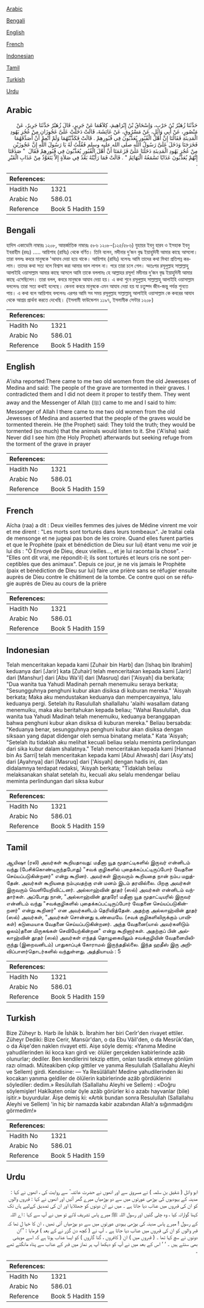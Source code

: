 [Arabic](#arabic)

[Bengali](#bengali)

[English](#english)

[French](#french)

[Indonesian](#indonesian)

[Tamil](#tamil)

[Turkish](#turkish)

[Urdu](#urdu)

## Arabic


<div dir="rtl" lang="ar" style={{fontSize:'larger',backgroundColor:'#f8f9fa',padding:20}}>
حَدَّثَنَا زُهَيْرُ بْنُ حَرْبٍ، وَإِسْحَاقُ بْنُ إِبْرَاهِيمَ، كِلاَهُمَا عَنْ جَرِيرٍ، قَالَ زُهَيْرٌ حَدَّثَنَا جَرِيرٌ، عَنْ مَنْصُورٍ، عَنْ أَبِي وَائِلٍ، عَنْ مَسْرُوقٍ، عَنْ عَائِشَةَ، قَالَتْ دَخَلَتْ عَلَىَّ عَجُوزَانِ مِنْ عُجُزِ يَهُودِ الْمَدِينَةِ فَقَالَتَا إِنَّ أَهْلَ الْقُبُورِ يُعَذَّبُونَ فِي قُبُورِهِمْ ‏.‏ قَالَتْ فَكَذَّبْتُهُمَا وَلَمْ أُنْعِمْ أَنْ أُصَدِّقَهُمَا فَخَرَجَتَا وَدَخَلَ عَلَىَّ رَسُولُ اللَّهِ صلى الله عليه وسلم فَقُلْتُ لَهُ يَا رَسُولَ اللَّهِ إِنَّ عَجُوزَيْنِ مِنْ عُجُزِ يَهُودِ الْمَدِينَةِ دَخَلَتَا عَلَىَّ فَزَعَمَتَا أَنَّ أَهْلَ الْقُبُورِ يُعَذَّبُونَ فِي قُبُورِهِمْ فَقَالَ ‏ "‏ صَدَقَتَا إِنَّهُمْ يُعَذَّبُونَ عَذَابًا تَسْمَعُهُ الْبَهَائِمُ ‏"‏ ‏.‏ قَالَتْ فَمَا رَأَيْتُهُ بَعْدُ فِي صَلاَةٍ إِلاَّ يَتَعَوَّذُ مِنْ عَذَابِ الْقَبْرِ ‏.‏
</div>
<div style={{backgroundColor:'#f8f9fa',padding:20, marginBottom: 10}}><table> <thead> <tr> <th>References:</th> <th></th> </tr> </thead> <tbody><tr><td>Hadith No</td><td>1321</td></tr><tr><td>Arabic No</td><td>586.01</td></tr><tr><td>Reference</td><td>Book 5 Hadith 159</td></tr></tbody></table></div>

## Bengali


<div dir="ltr" lang="bn" style={{fontSize:'larger',backgroundColor:'#f8f9fa',padding:20}}>
হাদিস একাডেমি নাম্বারঃ ১২০৮, আন্তর্জাতিক নাম্বারঃ ৫৮৬ ১২০৮-(১২৫/৫৮৬) যুহায়র ইবনু হারব ও ইসহাক ইবনু ইবরাহীম (রহঃ) ..... আয়িশাহ (রাযিঃ) থেকে বর্ণিত। তিনি বলেন, মদীনার দু’জন বৃদ্ধ ইয়াহুদিনী আমার কাছে আসলো। তারা বললঃ কবরে মানুষকে 'আযাব দেয়া হয়ে থাকে। আয়িশাহ (রাযিঃ) বলেনঃ আমি তাদের কথা মিথ্যা প্রতিপন্ন করলাম। তাদের কথা সত্য বলে বিশ্বাস করা আমার ভাল লাগল না। পরে তারা চলে গেল। অতঃপর রসূলুল্লাহ সাল্লাল্লাহু আলাইহি ওয়াসাল্লাম আমার কাছে আসলে আমি তাকে বললামঃ হে আল্লাহর রসূল! মদীনার দু’জন বৃদ্ধ ইয়াহুদিনী আমার কাছে এসেছিলেন। তারা বলল, কবরে মানুষকে আযাব দেয়া হয়। এ কথা শুনে রসূলুল্লাহ সাল্লাল্লাহু আলাইহি ওয়াসাল্লাম বললেনঃ তারা সত্য কথাই বলেছে। কেননা কবরে মানুষকে এমন আযাব দেয়া হয় যা চতুষ্পদ জীব-জন্তু পর্যন্ত শুনতে পায়। এ কথা বলে আয়িশাহ বললেনঃ এরপর আমি সব সময় রসূলুল্লাহ সাল্লাল্লাহু আলাইহি ওয়াসাল্লাম কে কবরের আযাব থেকে আশ্রয় প্রার্থনা করতে দেখেছি। (ইসলামী ফাউন্ডেশন ১১৯৭, ইসলামীক সেন্টার ১২০৮)
</div>
<div style={{backgroundColor:'#f8f9fa',padding:20, marginBottom: 10}}><table> <thead> <tr> <th>References:</th> <th></th> </tr> </thead> <tbody><tr><td>Hadith No</td><td>1321</td></tr><tr><td>Arabic No</td><td>586.01</td></tr><tr><td>Reference</td><td>Book 5 Hadith 159</td></tr></tbody></table></div>

## English


<div dir="ltr" lang="en" style={{fontSize:'larger',backgroundColor:'#f8f9fa',padding:20}}>
A'isha reported:There came to me two old women from the old Jewesses of Medina and said: The people of the grave are tormented in their graves. I contradicted them and I did not deem it proper to testify them. They went away and the Messenger of Allah (ﷺ) came to me and I said to him: Messenger of Allah I there came to me two old women from the old Jewesses of Medina and asserted that the people of the graves would be tormented therein. He (the Prophet) said: They told the truth; they would be tormented (so much) that the animals would listen to it. She ('A'isha) said: Never did I see him (the Holy Prophet) afterwards but seeking refuge from the torment of the grave in prayer
</div>
<div style={{backgroundColor:'#f8f9fa',padding:20, marginBottom: 10}}><table> <thead> <tr> <th>References:</th> <th></th> </tr> </thead> <tbody><tr><td>Hadith No</td><td>1321</td></tr><tr><td>Arabic No</td><td>586.01</td></tr><tr><td>Reference</td><td>Book 5 Hadith 159</td></tr></tbody></table></div>

## French


<div dir="ltr" lang="fr" style={{fontSize:'larger',backgroundColor:'#f8f9fa',padding:20}}>
Aïcha (raa) a dit : Deux vieilles femmes des juives de Médine vinrent me voir et me dirent : "Les morts sont torturés dans leurs tombeaux". Je traitai cela de mensonge et ne jugeai pas bon de les croire. Quand elles furent parties et que le Prophète (paix et bénédiction de Dieu sur lui) étant venu me voir je lui dis : "Ô Envoyé de Dieu, deux vieilles..., et je lui racontai la chose". - "Elles ont dit vrai, me répondit-il; ils sont torturés et leurs cris ne sont perceptibles que des animaux". Depuis ce jour, je ne vis jamais le Prophète (paix et bénédiction de Dieu sur lui) faire une prière sans se réfugier ensuite auprès de Dieu contre le châtiment de la tombe. Ce contre quoi on se réfugie auprès de Dieu au cours de la prière
</div>
<div style={{backgroundColor:'#f8f9fa',padding:20, marginBottom: 10}}><table> <thead> <tr> <th>References:</th> <th></th> </tr> </thead> <tbody><tr><td>Hadith No</td><td>1321</td></tr><tr><td>Arabic No</td><td>586.01</td></tr><tr><td>Reference</td><td>Book 5 Hadith 159</td></tr></tbody></table></div>

## Indonesian


<div dir="ltr" lang="id" style={{fontSize:'larger',backgroundColor:'#f8f9fa',padding:20}}>
Telah menceritakan kepada kami [Zuhair bin Harb] dan [Ishaq bin Ibrahim] keduanya dari [Jarir] kata [Zuhair] telah menceritakan kepada kami [Jarir] dari [Manshur] dari [Abu Wa'il] dari [Masruq] dari ['Aisyah] dia berkata; "Dua wanita tua Yahudi Madinah pernah menemuiku seraya berkata; "Sesungguhnya penghuni kubur akan disiksa di kuburan mereka." 'Aisyah berkata; Maka aku mendustakan keduanya dan mempercayainya, lalu keduanya pergi. Setelah itu Rasulullah shallallahu 'alaihi wasallam datang menemuiku, maka aku beritahukan kepada beliau; "Wahai Rasulullah, dua wanita tua Yahudi Madinah telah menemuiku, keduanya beranggapan bahwa penghuni kubur akan disiksa di kuburan mereka." Beliau bersabda: "Keduanya benar, sesungguhnya penghuni kubur akan disiksa dengan siksaan yang dapat didengar oleh semua binatang melata." Kata 'Aisyah; "Setelah itu tidaklah aku melihat kecuali beliau selalu meminta perlindungan dari sika kubur dalam shalatnya." Telah menceritakan kepada kami [Hannad bin As Sarri] telah menceritakan kepada kami [Abul Ahwash] dari [Asy'ats] dari [Ayahnya] dari [Masruq] dari ['Aisyah] dengan hadis ini, dan didalamnya terdapat redaksi, 'Aisyah berkata; "Tidaklah beliau melaksanakan shalat setelah itu, kecuali aku selalu mendengar beliau meminta perlindungan dari siksa kubur
</div>
<div style={{backgroundColor:'#f8f9fa',padding:20, marginBottom: 10}}><table> <thead> <tr> <th>References:</th> <th></th> </tr> </thead> <tbody><tr><td>Hadith No</td><td>1321</td></tr><tr><td>Arabic No</td><td>586.01</td></tr><tr><td>Reference</td><td>Book 5 Hadith 159</td></tr></tbody></table></div>

## Tamil


<div dir="ltr" lang="ta" style={{fontSize:'larger',backgroundColor:'#f8f9fa',padding:20}}>
ஆயிஷா (ரலி) அவர்கள் கூறியதாவது: மதீனா யூத மூதாட்டிகளில் இருவர் என்னிடம் வந்து (பேசிக்கொண்டிருந்தபோது) "சவக் குழிகளில் புதைக்கப்பட்டிருப்போர் வேதனை செய்யப்படுகின்றனர்" என்று கூறினர். அவர்கள் இருவரும் கூறியதை நான் நம்ப மறுத்தேன். அவர்கள் கூறியதை நம்புவதற்கு என் மனம் இடம் தரவில்லை. பிறகு அவர்கள் இருவரும் வெளியேறிவிட்டனர். அல்லாஹ்வின் தூதர் (ஸல்) அவர்கள் என்னிடம் வந்தார்கள். அப்போது நான், "அல்லாஹ்வின் தூதரே! மதீனா யூத மூதாட்டியரில் இருவர் என்னிடம் வந்து "சவக்குழிகளில் புதைக்கப்பட்டிருப்போர் வேதனை செய்யப்படுகின்றனர்" என்று கூறினர்" என அவர்களிடம் தெரிவித்தேன். அதற்கு அல்லாஹ்வின் தூதர் (ஸல்) அவர்கள், "அவர்கள் சொன்னது உண்மையே. (சவக் குழிகளிலிருக்கும் பாவிகள்) கடுமையாக வேதனை செய்யப்படுகின்றனர். அந்த வேதனை(யால் அவர்களிடும் ஓலம்)தனை மிருகங்கள் செவியேற்கின்றன" என்று கூறினார்கள். அதற்குப் பின் அல்லாஹ்வின் தூதர் (ஸல்) அவர்கள் எந்தத் தொழுகையிலும் சவக்குழியின் வேதனையிலிருந்து (இறைவனிடம்) பாதுகாப்புக் கோராமல் இருந்ததில்லை. இந்த ஹதீஸ் இரு அறிவிப்பாளர்தொடர்களில் வந்துள்ளது. அத்தியாயம் : 5
</div>
<div style={{backgroundColor:'#f8f9fa',padding:20, marginBottom: 10}}><table> <thead> <tr> <th>References:</th> <th></th> </tr> </thead> <tbody><tr><td>Hadith No</td><td>1321</td></tr><tr><td>Arabic No</td><td>586.01</td></tr><tr><td>Reference</td><td>Book 5 Hadith 159</td></tr></tbody></table></div>

## Turkish


<div dir="ltr" lang="tr" style={{fontSize:'larger',backgroundColor:'#f8f9fa',padding:20}}>
Bize Züheyr b. Harb ile İshâk b. İbrahim her biri Cerîr'den rivayet ettiler. Züheyr Dediki: Bize Cerir, Mansûr'dan, o da Ebu Vâil'den, o da Mesrûk'dan, o da Âişe'den naklen rivayet etti. Aişe söyle demiş: «Yanıma Medine yahudilerinden iki koca karı girdi ve: ölüler gerçekden kabirlerinde azâb olunurlar; dediler. Ben kendilerini tekzip ettim, onları tasdik etmeye gönlüm razı olmadı. Müteakiben çıkıp gittiler ve yanıma Resulullah (Sallallahu Aleyhi ve Sellem) girdi. Kendisine: — Ya Resûlâllah! Medine yahudilerinden iki kocakarı yanıma geldiler de ölülerin kabirlerinde azâb gördüklerini söylediler: dedim.» Resûlullah (Sallallahu Aleyhi ve Sellem) : «Doğru söylemişler! Hakîkaten onlar öyle azâb görürler ki o azabı hayvanlar (bile) işitir.» buyurdular. Âişe demiş ki: «Artık bundan sonra Resulullah (Sallallahu Aleyhi ve Sellem) 'in hiç bir namazda kabir azabından Allah'a sığınmadığını görmedim!»
</div>
<div style={{backgroundColor:'#f8f9fa',padding:20, marginBottom: 10}}><table> <thead> <tr> <th>References:</th> <th></th> </tr> </thead> <tbody><tr><td>Hadith No</td><td>1321</td></tr><tr><td>Arabic No</td><td>586.01</td></tr><tr><td>Reference</td><td>Book 5 Hadith 159</td></tr></tbody></table></div>

## Urdu


<div dir="rtl" lang="ur" style={{fontSize:'larger',backgroundColor:'#f8f9fa',padding:20}}>
ابو وائل ( شقیق بن سلمہ ) نے مسروق سے اور انھوں نے حضرت عائشہ ؓ سے روایت کی ، انھوں نے کہا : مدینہ کے یہودیوں کی بوڑھی عورتوں میں سے دو بوڑھیاں میرے گھر آئیں اور انھوں نے کہا : قبروں والوں کو ان کی قبروں میں عذاب دیا جاتا ہے ۔ میں نے ان دونوں کو جھٹلایا اور ان کی تصدیق کےلیے ہاں تک کہنا گوارانہ کیا ، وہ چلی گئیں اور رسول اللہ ﷺ میرے پاس تشریف لائے تو میں نے آپ سے کہا : اے اللہ کے رسول ! میرے پاس مدینہ کی بوڑھی یہودی عورتوں میں سے دو بوڑھیاں آئی تھیں ، ان کا خیا ل تھا کہ قبر والوں کو ان کی قبروں میں عذاب دیا جاتا ہے ۔ آپ نے ( کچھ دن گزر نے کے بعد ) فرمایا : ’’ان دونوں نے سچ کہا تھا ۔ ( قبروں میں ) ان ( کافروں ، گنا گاروں ) کو ایسا عذاب ہوتا ہے کہ اسے مویشی بھی سنتے ہیں ۔ ‘ ‘ اس کے بعد میں نے آپ کو دیکھا آپ ہر نماز میں قبر کے عذاب سے پناہ مانگتے تھے ۔
</div>
<div style={{backgroundColor:'#f8f9fa',padding:20, marginBottom: 10}}><table> <thead> <tr> <th>References:</th> <th></th> </tr> </thead> <tbody><tr><td>Hadith No</td><td>1321</td></tr><tr><td>Arabic No</td><td>586.01</td></tr><tr><td>Reference</td><td>Book 5 Hadith 159</td></tr></tbody></table></div>